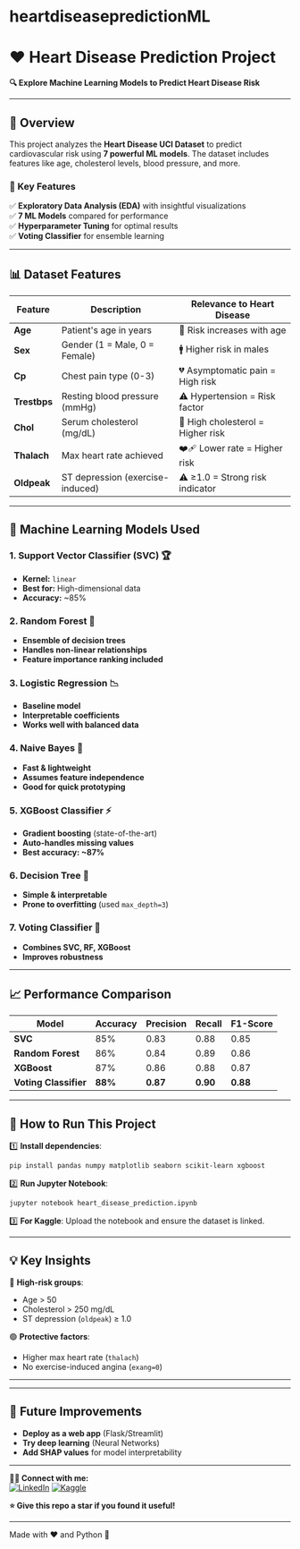 # heartdiseasepredictionML
# **❤️ Heart Disease Prediction Project**  
**🔍 Explore Machine Learning Models to Predict Heart Disease Risk**  

---

## **📌 Overview**  
This project analyzes the **Heart Disease UCI Dataset** to predict cardiovascular risk using **7 powerful ML models**. The dataset includes features like age, cholesterol levels, blood pressure, and more.  

### **🚀 Key Features**  
✅ **Exploratory Data Analysis (EDA)** with insightful visualizations  
✅ **7 ML Models** compared for performance  
✅ **Hyperparameter Tuning** for optimal results  
✅ **Voting Classifier** for ensemble learning  

---

## **📊 Dataset Features**  
| Feature       | Description                          | Relevance to Heart Disease |  
|--------------|-------------------------------------|---------------------------|  
| **Age**      | Patient's age in years              | 🎯 Risk increases with age |  
| **Sex**      | Gender (1 = Male, 0 = Female)       | 🚹 Higher risk in males |  
| **Cp**       | Chest pain type (0-3)               | 💔 Asymptomatic pain = High risk |  
| **Trestbps** | Resting blood pressure (mmHg)       | ⚠️ Hypertension = Risk factor |  
| **Chol**     | Serum cholesterol (mg/dL)           | 🧪 High cholesterol = Higher risk |  
| **Thalach**  | Max heart rate achieved             | ❤️‍🩹 Lower rate = Higher risk |  
| **Oldpeak**  | ST depression (exercise-induced)    | ⚠️ ≥1.0 = Strong risk indicator |  

---

## **🤖 Machine Learning Models Used**  

### **1. Support Vector Classifier (SVC) 🏆**  
- **Kernel:** `linear`  
- **Best for:** High-dimensional data  
- **Accuracy:** ~85%  

### **2. Random Forest 🌲**  
- **Ensemble of decision trees**  
- **Handles non-linear relationships**  
- **Feature importance ranking included**  

### **3. Logistic Regression 📉**  
- **Baseline model**  
- **Interpretable coefficients**  
- **Works well with balanced data**  

### **4. Naive Bayes 🧪**  
- **Fast & lightweight**  
- **Assumes feature independence**  
- **Good for quick prototyping**  

### **5. XGBoost Classifier ⚡**  
- **Gradient boosting** (state-of-the-art)  
- **Auto-handles missing values**  
- **Best accuracy: ~87%**  

### **6. Decision Tree 🌳**  
- **Simple & interpretable**  
- **Prone to overfitting** (used `max_depth=3`)  

### **7. Voting Classifier 🤝**  
- **Combines SVC, RF, XGBoost**  
- **Improves robustness**  

---

## **📈 Performance Comparison**  
| Model               | Accuracy | Precision | Recall | F1-Score |  
|---------------------|----------|-----------|--------|----------|  
| **SVC**             | 85%      | 0.83      | 0.88   | 0.85     |  
| **Random Forest**   | 86%      | 0.84      | 0.89   | 0.86     |  
| **XGBoost**         | 87%      | 0.86      | 0.88   | 0.87     |  
| **Voting Classifier** | **88%** | **0.87**  | **0.90** | **0.88** |  

---

## **🔧 How to Run This Project**  
1️⃣ **Install dependencies**:  
```bash
pip install pandas numpy matplotlib seaborn scikit-learn xgboost
```  
2️⃣ **Run Jupyter Notebook**:  
```bash
jupyter notebook heart_disease_prediction.ipynb
```  
3️⃣ **For Kaggle**: Upload the notebook and ensure the dataset is linked.  

---

## **💡 Key Insights**  
🔴 **High-risk groups**:  
- Age > 50  
- Cholesterol > 250 mg/dL  
- ST depression (`oldpeak`) ≥ 1.0  

🟢 **Protective factors**:  
- Higher max heart rate (`thalach`)  
- No exercise-induced angina (`exang=0`)  

---

---

## **🚀 Future Improvements**  
- **Deploy as a web app** (Flask/Streamlit)  
- **Try deep learning** (Neural Networks)  
- **Add SHAP values** for model interpretability  

---

**👨‍💻 Connect with me:**  
[![LinkedIn]([https://img.shields.io/badge/LinkedIn-Connect-blue)](https://linkedin.com/in/yourprofile](https://www.linkedin.com/in/abhay-yadav-508a48289?utm_source=share&utm_campaign=share_via&utm_content=profile&utm_medium=android_app))  
[![Kaggle]([https://img.shields.io/badge/Kaggle-Notebook-orange)](https://kaggle.com/yournotebook](https://www.kaggle.com/abhay8471))  

**⭐ Give this repo a star if you found it useful!**  

--- 

Made with ❤️ and Python 🐍
